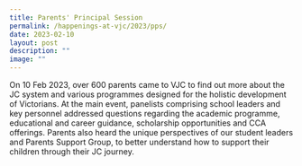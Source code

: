 ```yaml
---
title: Parents' Principal Session
permalink: /happenings-at-vjc/2023/pps/
date: 2023-02-10
layout: post
description: ""
image: ""
---
```

On 10 Feb 2023, over 600 parents came to VJC to find out more about the JC system and various programmes designed for the holistic development of Victorians. At the main event, panelists comprising school leaders and key personnel addressed questions regarding the academic programme, educational and career guidance, scholarship opportunities and CCA offerings. Parents also heard the unique perspectives of our student leaders and Parents Support Group, to better understand how to support their children through their JC journey.